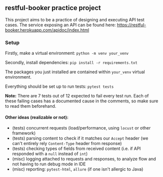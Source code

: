 ## restful-booker practice project

This project aims to be a practice of designing and executing API test cases.
The service exposing an API can be found here: https://restful-booker.herokuapp.com/apidoc/index.html

### Setup

Firstly, make a virtual environment:
`python -m venv your_venv`

Secondly, install dependencies:
`pip install -r requirements.txt`

The packages you just installed are contained within `your_venv` virtual environment.

Everything should be set up to run tests:
`pytest tests`

**Note:** There are 7 tests out of 12 expected to fail every test run. Each of these failing cases has a documented cause in the comments, so make sure to read them beforehand.

#### Other ideas (realizable or not):

- (tests) concurrent requests (load/performance, using `locust` or other framework)
- (tests) parsing content to check if it matches our `Accept` header (we can't entirely rely `Content-Type` header from response)
- (tests) checking types of fields from received content (i.e. if API responded with a `null` instead of `int`)
- (misc) logging attached to requests and responses, to analyze flow and not having to run debug mode in IDE
- (misc) reporting: `pytest-html`, `allure` (if one isn't allergic to Java)